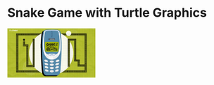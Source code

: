 # Snake Game with Turtle Graphics
<img src="https://github.com/FinancialCoder5/Snake_game_with_Turtle/blob/main/Images/Snake%20Game.jpg" width="200" >
